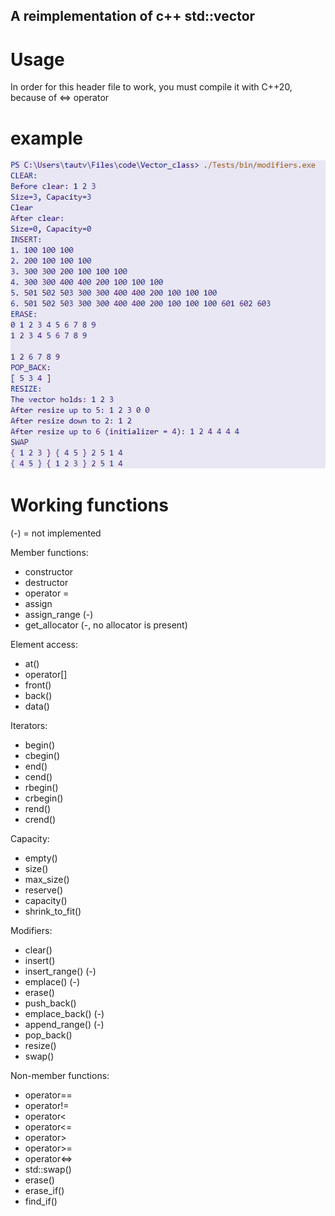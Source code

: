 ## A reimplementation of c++ std::vector
# Usage
In order for this header file to work, you must compile it with C++20, because of <=> operator

# example

![modifiers_test](https://github.com/Human204/Vector_class/blob/test/Tests/examples/modifiers_test.png?raw=true)

# Working functions
(-) = not implemented

Member functions:

* constructor
* destructor
* operator =
* assign
* assign_range (-)
* get_allocator (-, no allocator is present)

Element access:
* at()
* operator[]
* front()
* back()
* data()

Iterators:
* begin()
* cbegin()
* end()
* cend()
* rbegin()
* crbegin()
* rend()
* crend()

Capacity:
* empty()
* size()
* max_size()
* reserve()
* capacity()
* shrink_to_fit()

Modifiers:
* clear()
* insert()
* insert_range() (-)
* emplace() (-)
* erase()
* push_back()
* emplace_back() (-)
* append_range() (-)
* pop_back()
* resize()
* swap()

Non-member functions:
* operator==
* operator!=
* operator<
* operator<=
* operator>
* operator>=
* operator<=>
* std::swap()
* erase()
* erase_if()
* find_if()

